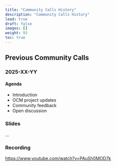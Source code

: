 ```yaml
---
title: "Community Calls History"
description: "Community Calls History"
lead: true
draft: false
images: []
weight: 93
toc: true
---
```


## Previous Community Calls

### 2025-XX-YY

#### Agenda

- Introduction
- OCM project updates
- Community feedback
- Open discussion

### Slides

...

### Recording

https://www.youtube.com/watch?v=PAuSh0MOD7k
